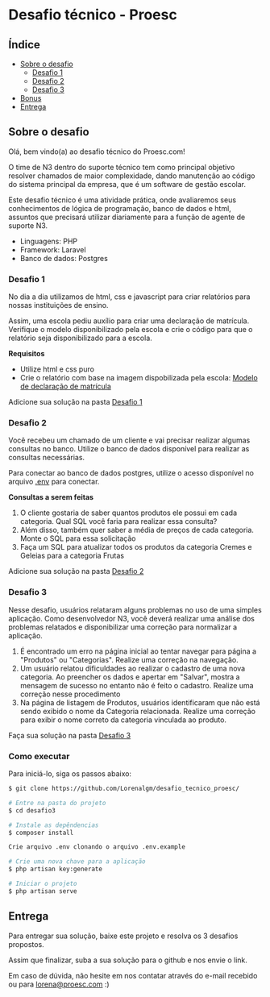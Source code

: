 # Desafio técnico - Proesc


## Índice

- [Sobre o desafio](#sobre-o-desafio)
  - [Desafio 1](#desafio-1)
  - [Desafio 2](#desafio-2)
  - [Desafio 3](#desafio-3)
- [Bonus](#bonus)
- [Entrega](#entrega)

## Sobre o desafio

Olá, bem vindo(a) ao desafio técnico do Proesc.com! 

O time de N3 dentro do suporte técnico tem como principal objetivo resolver chamados de maior complexidade, dando manutenção ao código do sistema principal da empresa, que é um software de gestão escolar.

Este desafio técnico é uma atividade prática, onde avaliaremos seus conhecimentos de lógica de programação, banco de dados e html, assuntos que precisará utilizar diariamente para a função de agente de suporte N3.

- Linguagens: PHP
- Framework: Laravel
- Banco de dados: Postgres

### Desafio 1
No dia a dia utilizamos de html, css e javascript para criar relatórios para nossas instituições de ensino. 

Assim, uma escola pediu auxílio para criar uma declaração de matrícula. Verifique o modelo disponibilizado pela escola e crie o código para que o relatório seja disponibilizado para a escola.

 **Requisitos**
- Utilize html e css puro
- Crie o relatório com base na imagem dispobilizada pela escola: [Modelo de declaração de matrícula](./desafio1/modelo-declaracao.png)


Adicione sua solução na pasta [Desafio 1](./desafio1/)

### Desafio 2
Você recebeu um chamado de um cliente e vai precisar realizar algumas consultas no banco. Utilize o banco de dados disponível para realizar as consultas necessárias. 

Para conectar ao banco de dados postgres, utilize o acesso disponível no arquivo [.env](./desafio2) para conectar.

**Consultas a serem feitas**<br>
1. O cliente gostaria de saber quantos produtos ele possui em cada categoria. Qual SQL você faria para realizar essa consulta?<br>
2. Além disso, também quer saber a média de preços de cada categoria. Monte o SQL para essa solicitação<br>
3. Faça um SQL para atualizar todos os produtos da categoria Cremes e Geleias para a categoria Frutas

Adicione sua solução na pasta [Desafio 2](./desafio2/)

### Desafio 3

Nesse desafio, usuários relataram alguns problemas no uso de uma simples aplicação.
Como desenvolvedor N3, você deverá realizar uma análise dos problemas relatados e disponibilizar uma correção para normalizar a aplicação.

1. É encontrado um erro na página inicial ao tentar navegar para página a "Produtos" ou "Categorias". Realize uma correção na navegação.<br>
2. Um usuário relatou dificuldades ao realizar o cadastro de uma nova categoria. Ao preencher os dados e apertar em "Salvar", mostra a mensagem de sucesso no entanto não é feito o cadastro. Realize uma correção nesse procedimento<br>
3. Na página de listagem de Produtos, usuários identificaram que não está sendo exibido o nome da Categoria relacionada. Realize uma correção para exibir o nome correto da categoria vinculada ao produto.<br>

Faça sua solução na pasta [Desafio 3](./desafio2/)


### Como executar 

Para iniciá-lo, siga os passos abaixo:

```bash
$ git clone https://github.com/Lorenalgm/desafio_tecnico_proesc/
```

```bash
# Entre na pasta do projeto
$ cd desafio3
```

```bash
# Instale as depêndencias
$ composer install
```

```bash
Crie arquivo .env clonando o arquivo .env.example
```

```bash
# Crie uma nova chave para a aplicação
$ php artisan key:generate
```

```bash
# Iniciar o projeto
$ php artisan serve
```


## Entrega
Para entregar sua solução, baixe este projeto e resolva os 3 desafios propostos.

Assim que finalizar, suba a sua solução para o github e nos envie o link.

Em caso de dúvida, não hesite em nos contatar através do e-mail recebido ou para lorena@proesc.com :)
